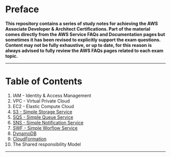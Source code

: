 # Preface

**This repository contains a series of study notes for achieving the AWS Associate Developer & Architect Certifications.
Part of the material comes directly from the AWS Service FAQs and Documentation pages but sometimes it has been revised to explicitly support the exam questions.
Content may not be fully exhaustive, or up to date, for this reason is always advised to fully review the AWS FAQs pages related to each exam topic.**

* * *

# Table of Contents

1. IAM - Identity & Access Management
2. VPC - Virtual Private Cloud
3. EC2 - Elastic Compute Cloud
4. [S3 - Simple Storage Service](s3/README.md)
5. [SQS - Simple Queue Service](sqs/README.md)
6. [SNS - Simple Notification Service](sns/README.md)
7. [SWF - Simple Worflow Service](swf/README.md) 
8. [DynamoDB](dynamodb/README.md)
9. [CloudFormation](cloudformation/README.md)
10. The Shared responsibility Model

* * *